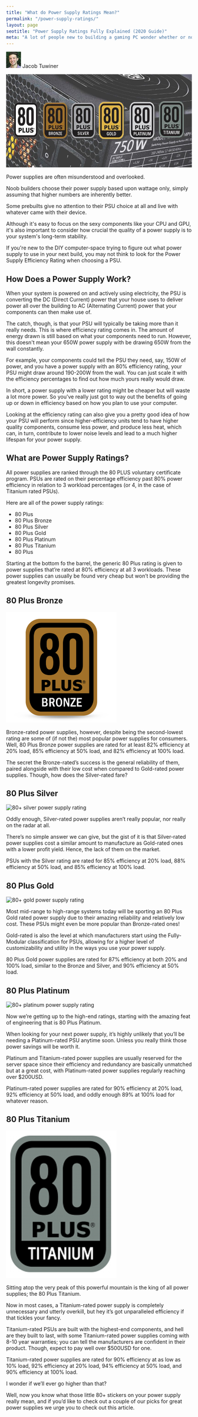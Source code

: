 ```yaml
---
title: "What do Power Supply Ratings Mean?" 
permalink: "/power-supply-ratings/"
layout: page
seotitle: "Power Supply Ratings Fully Explained (2020 Guide)" 
meta: "A lot of people new to building a gaming PC wonder whether or not cable management affects airflow – we've got the answers."
---
```


<div class="author-line">
	<img class="author-image" alt="written by jacob tuwiner" src="/img/profile/close.jpg" />
	<span>Jacob Tuwiner</span>
</div>

![power supply ratings page header](/img/power-supply-ratings/header.jpg)

Power supplies are often misunderstood and overlooked. 

Noob builders choose their power supply based upon wattage only, simply assuming that higher numbers are inherently better. 

Some prebuilts give no attention to their PSU choice at all and live with whatever came with their device. 

Although it's easy to focus on the sexy components like your CPU and GPU, it's also important to consider how crucial the quality of a power supply is to your system's long-term stability.

If you're new to the DIY computer-space trying to figure out what power supply to use in your next build, you may not think to look for the Power Supply Efficiency Rating when choosing a PSU.

## How Does a Power Supply Work?

When your system is powered on and actively using electricity, the PSU is converting the DC (Direct Current) power that your house uses to deliver power all over the building to AC (Alternating Current) power that your components can then make use of. 

The catch, though, is that your PSU will typically be taking more than it really needs. This is where efficiency rating comes in. The amount of energy drawn is still based on what your components need to run. However, this doesn't mean your 650W power supply with be drawing 650W from the wall constantly.

For example, your components could tell the PSU they need, say, 150W of power, and you have a power supply with an 80% efficiency rating, your PSU might draw around 190-200W from the wall. You can just scale it with the efficiency percentages to find out how much yours really would draw.

In short, a power supply with a lower rating might be cheaper but will waste a lot more power. So you’ve really just got to way out the benefits of going up or down in efficiency based on how you plan to use your computer.

Looking at the efficiency rating can also give you a pretty good idea of how your PSU will perform since higher-efficiency units tend to have higher quality components, consume less power, and produce less heat, which can, in turn, contribute to lower noise levels and lead to a much higher lifespan for your power supply.

## What are Power Supply Ratings?

All power supplies are ranked through the 80 PLUS voluntary certificate program. PSUs are rated on their percentage efficiency past 80% power efficiency in relation to 3 workload percentages (or 4, in the case of Titanium rated PSUs).

Here are all of the power supply ratings:

* 80 Plus
* 80 Plus Bronze
* 80 Plus Silver
* 80 Plus Gold
* 80 Plus Platinum
* 80 Plus Titanium
* 80 Plus

Starting at the bottom fo the barrel, the generic 80 Plus rating is given to power supplies that’re rated at 80% efficiency at all 3 workloads. These power supplies can usually be found very cheap but won’t be providing the greatest longevity promises.

## 80 Plus Bronze
<img class="lazyload img-right img-small" alt="80+ bronze power supply rating" src="/img/power-supply-ratings/bronze.png"/>

Bronze-rated power supplies, however, despite being the second-lowest rating are some of (if not the) most popular power supplies for consumers. Well, 80 Plus Bronze power supplies are rated for at least 82% efficiency at 20% load, 85% efficiency at 50% load, and 82% efficiency at 100% load.

The secret the Bronze-rated’s success is the general reliability of them, paired alongside with their low cost when compared to Gold-rated power supplies. Though, how does the Silver-rated fare?

## 80 Plus Silver
<img class="lazyload img-right img-small" alt="80+ silver power supply rating" src="/img/power-supply-ratings/silver.png"/>

Oddly enough, Silver-rated power supplies aren’t really popular, nor really on the radar at all. 

There’s no simple answer we can give, but the gist of it is that Silver-rated power supplies cost a similar amount to manufacture as Gold-rated ones with a lower profit yield. Hence, the lack of them on the market.

PSUs with the Silver rating are rated for 85% efficiency at 20% load, 88% efficiency at 50% load, and 85% efficiency at 100% load.

## 80 Plus Gold
<img class="lazyload img-right img-small" alt="80+ gold power supply rating" src="/img/power-supply-ratings/gold.png"/>

Most mid-range to high-range systems today will be sporting an 80 Plus Gold rated power supply due to their amazing reliability and relatively low cost. These PSUs might even be more popular than Bronze-rated ones!

Gold-rated is also the level at which manufacturers start using the Fully-Modular classification for PSUs, allowing for a higher level of customizability and utility in the ways you use your power supply.

80 Plus Gold power supplies are rated for 87% efficiency at both 20% and 100% load, similar to the Bronze and Silver, and 90% efficiency at 50% load.

## 80 Plus Platinum
<img class="lazyload img-right img-small" alt="80+ platinum power supply rating" src="/img/power-supply-ratings/platinum.png"/>

Now we’re getting up to the high-end ratings, starting with the amazing feat of engineering that is 80 Plus Platinum.

When looking for your next power supply, it’s highly unlikely that you’ll be needing a Platinum-rated PSU anytime soon. Unless you really think those power savings will be worth it.

Platinum and Titanium-rated power supplies are usually reserved for the server space since their efficiency and redundancy are basically unmatched but at a great cost, with Platinum-rated power supplies regularly reaching over $200USD.

Platinum-rated power supplies are rated for 90% efficiency at 20% load, 92% efficiency at 50% load, and oddly enough 89% at 100% load for whatever reason.

## 80 Plus Titanium
<img class="lazyload img-right img-small" alt="80+ titanium power supply rating" src="/img/power-supply-ratings/titanium.png"/>

Sitting atop the very peak of this powerful mountain is the king of all power supplies; the 80 Plus Titanium.

Now in most cases, a Titanium-rated power supply is completely unnecessary and utterly overkill, but hey it’s got unparalleled efficiency if that tickles your fancy.

Titanium-rated PSUs are built with the highest-end components, and hell are they built to last, with some Titanium-rated power supplies coming with 8-10 year warranties; you can tell the manufacturers are confident in their product. Though, expect to pay well over $500USD for one.

Titanium-rated power supplies are rated for 90% efficiency at as low as 10% load, 92% efficiency at 20% load, 94% efficiency at 50% load, and 90% efficiency at 100% load.

I wonder if we’ll ever go higher than that?

Well, now you know what those little 80+ stickers on your power supply really mean, and if you’d like to check out a couple of our picks for great power supplies we urge you to check out this article.